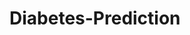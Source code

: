 # Diabetes-Prediction
























































































